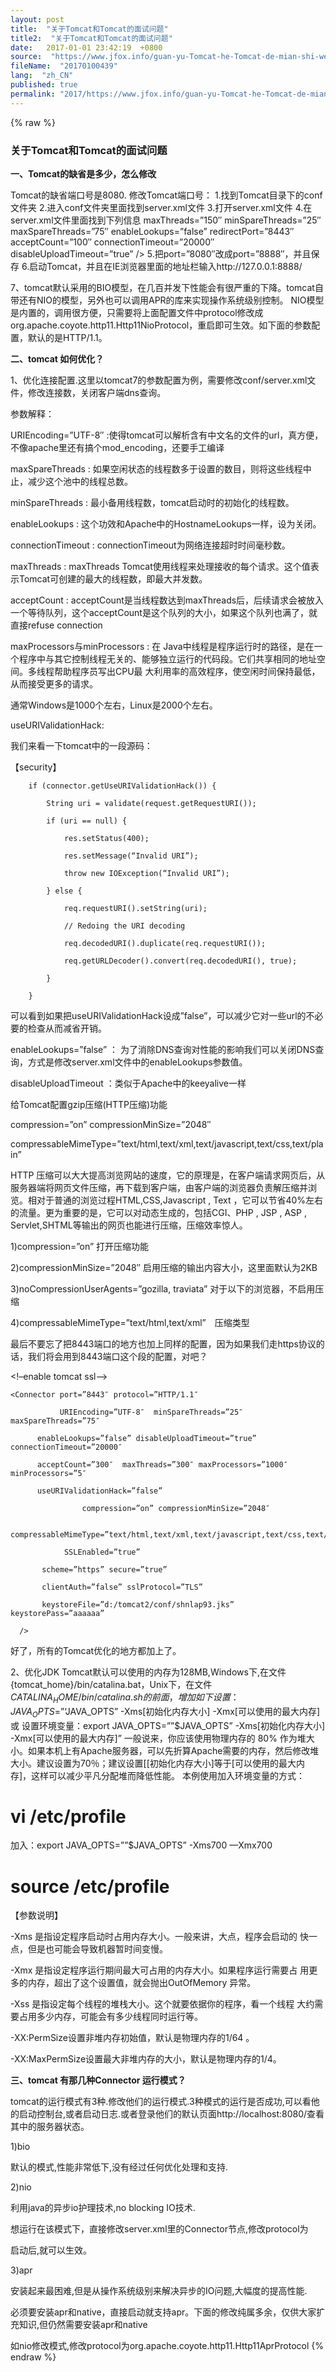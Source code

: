 ```yaml
---
layout: post
title:  "关于Tomcat和Tomcat的面试问题"
title2:  "关于Tomcat和Tomcat的面试问题"
date:   2017-01-01 23:42:19  +0800
source:  "https://www.jfox.info/guan-yu-Tomcat-he-Tomcat-de-mian-shi-wen-ti.html"
fileName:  "20170100439"
lang:  "zh_CN"
published: true
permalink: "2017/https://www.jfox.info/guan-yu-Tomcat-he-Tomcat-de-mian-shi-wen-ti.html"
---
```

{% raw %}
### 关于Tomcat和Tomcat的面试问题

**一、Tomcat的缺省是多少，怎么修改**

Tomcat的缺省端口号是8080.
修改Tomcat端口号：
1.找到Tomcat目录下的conf文件夹
2.进入conf文件夹里面找到server.xml文件
3.打开server.xml文件
4.在server.xml文件里面找到下列信息
maxThreads=”150″ minSpareThreads=”25″ maxSpareThreads=”75″
enableLookups=”false” redirectPort=”8443″ acceptCount=”100″
connectionTimeout=”20000″ disableUploadTimeout=”true” />
5.把port=”8080″改成port=”8888″，并且保存
6.启动Tomcat，并且在IE浏览器里面的地址栏输入http://127.0.0.1:8888/

7、tomcat默认采用的BIO模型，在几百并发下性能会有很严重的下降。tomcat自带还有NIO的模型，另外也可以调用APR的库来实现操作系统级别控制。
NIO模型是内置的，调用很方便，只需要将上面配置文件中protocol修改成 org.apache.coyote.http11.Http11NioProtocol，重启即可生效。如下面的参数配置，默认的是HTTP/1.1。
<Connector port=”8080″   
protocol=”org.apache.coyote.http11.Http11NioProtocol”  
connectionTimeout=”20000″  
redirectPort=”8443″   
maxThreads=”500″   
minSpareThreads=”20″  
acceptCount=”100″ 
disableUploadTimeout=”true” 
enableLookups=”false”   
URIEncoding=”UTF-8″ />

**二、tomcat 如何优化？**

 1、优化连接配置.这里以tomcat7的参数配置为例，需要修改conf/server.xml文件，修改连接数，关闭客户端dns查询。

参数解释：

 URIEncoding=”UTF-8″ :使得tomcat可以解析含有中文名的文件的url，真方便，不像apache里还有搞个mod_encoding，还要手工编译

 maxSpareThreads : 如果空闲状态的线程数多于设置的数目，则将这些线程中止，减少这个池中的线程总数。

 minSpareThreads : 最小备用线程数，tomcat启动时的初始化的线程数。

 enableLookups : 这个功效和Apache中的HostnameLookups一样，设为关闭。

 connectionTimeout : connectionTimeout为网络连接超时时间毫秒数。

 maxThreads : maxThreads Tomcat使用线程来处理接收的每个请求。这个值表示Tomcat可创建的最大的线程数，即最大并发数。

 acceptCount : acceptCount是当线程数达到maxThreads后，后续请求会被放入一个等待队列，这个acceptCount是这个队列的大小，如果这个队列也满了，就直接refuse connection

 maxProcessors与minProcessors : 在 Java中线程是程序运行时的路径，是在一个程序中与其它控制线程无关的、能够独立运行的代码段。它们共享相同的地址空间。多线程帮助程序员写出CPU最 大利用率的高效程序，使空闲时间保持最低，从而接受更多的请求。

通常Windows是1000个左右，Linux是2000个左右。

 useURIValidationHack:

我们来看一下tomcat中的一段源码：

【security】

        if (connector.getUseURIValidationHack()) {

            String uri = validate(request.getRequestURI());

            if (uri == null) {

                res.setStatus(400);

                res.setMessage(“Invalid URI”);

                throw new IOException(“Invalid URI”);

            } else {

                req.requestURI().setString(uri);

                // Redoing the URI decoding

                req.decodedURI().duplicate(req.requestURI());

                req.getURLDecoder().convert(req.decodedURI(), true);

            }

        }

可以看到如果把useURIValidationHack设成”false”，可以减少它对一些url的不必要的检查从而减省开销。

 enableLookups=”false” ： 为了消除DNS查询对性能的影响我们可以关闭DNS查询，方式是修改server.xml文件中的enableLookups参数值。

 disableUploadTimeout ：类似于Apache中的keeyalive一样

给Tomcat配置gzip压缩(HTTP压缩)功能

compression=”on” compressionMinSize=”2048″

compressableMimeType=”text/html,text/xml,text/javascript,text/css,text/plain”

HTTP 压缩可以大大提高浏览网站的速度，它的原理是，在客户端请求网页后，从服务器端将网页文件压缩，再下载到客户端，由客户端的浏览器负责解压缩并浏览。相对于普通的浏览过程HTML,CSS,Javascript , Text ，它可以节省40%左右的流量。更为重要的是，它可以对动态生成的，包括CGI、PHP , JSP , ASP , Servlet,SHTML等输出的网页也能进行压缩，压缩效率惊人。

1)compression=”on” 打开压缩功能

2)compressionMinSize=”2048″ 启用压缩的输出内容大小，这里面默认为2KB

3)noCompressionUserAgents=”gozilla, traviata” 对于以下的浏览器，不启用压缩

4)compressableMimeType=”text/html,text/xml”　压缩类型

最后不要忘了把8443端口的地方也加上同样的配置，因为如果我们走https协议的话，我们将会用到8443端口这个段的配置，对吧？

<!–enable tomcat ssl–>

    <Connector port=”8443″ protocol=”HTTP/1.1″

               URIEncoding=”UTF-8″  minSpareThreads=”25″ maxSpareThreads=”75″

          enableLookups=”false” disableUploadTimeout=”true” connectionTimeout=”20000″

          acceptCount=”300″  maxThreads=”300″ maxProcessors=”1000″ minProcessors=”5″

          useURIValidationHack=”false”

                    compression=”on” compressionMinSize=”2048″

                    compressableMimeType=”text/html,text/xml,text/javascript,text/css,text/plain”

                SSLEnabled=”true”

           scheme=”https” secure=”true”

           clientAuth=”false” sslProtocol=”TLS”

           keystoreFile=”d:/tomcat2/conf/shnlap93.jks” keystorePass=”aaaaaa”

      />

好了，所有的Tomcat优化的地方都加上了。

2、优化JDK 
Tomcat默认可以使用的内存为128MB,Windows下,在文件{tomcat_home}/bin/catalina.bat，Unix下，在文件$CATALINA_HOME/bin/catalina.sh的前面，增加如下设置： 
JAVA_OPTS=”‘$JAVA_OPTS” -Xms[初始化内存大小] -Xmx[可以使用的最大内存] 
或 
设置环境变量：export JAVA_OPTS=””$JAVA_OPTS” -Xms[初始化内存大小] -Xmx[可以使用的最大内存]” 
一般说来，你应该使用物理内存的 80% 作为堆大小。如果本机上有Apache服务器，可以先折算Apache需要的内存，然后修改堆大小。建议设置为70％；建议设置[[初始化内存大小]等于[可以使用的最大内存]，这样可以减少平凡分配堆而降低性能。 
本例使用加入环境变量的方式： 
# vi /etc/profile 
加入：export JAVA_OPTS=””$JAVA_OPTS” -Xms700 —Xmx700 
# source /etc/profile

【参数说明】

-Xms 是指设定程序启动时占用内存大小。一般来讲，大点，程序会启动的 快一点，但是也可能会导致机器暂时间变慢。

-Xmx 是指设定程序运行期间最大可占用的内存大小。如果程序运行需要占 用更多的内存，超出了这个设置值，就会抛出OutOfMemory 异常。

-Xss 是指设定每个线程的堆栈大小。这个就要依据你的程序，看一个线程 大约需要占用多少内存，可能会有多少线程同时运行等。

-XX:PermSize设置非堆内存初始值，默认是物理内存的1/64 。

-XX:MaxPermSize设置最大非堆内存的大小，默认是物理内存的1/4。

**三、tomcat 有那几种Connector 运行模式？**

tomcat的运行模式有3种.修改他们的运行模式.3种模式的运行是否成功,可以看他的启动控制台,或者启动日志.或者登录他们的默认页面http://localhost:8080/查看其中的服务器状态。

1)bio

默认的模式,性能非常低下,没有经过任何优化处理和支持.

2)nio

利用java的异步io护理技术,no blocking IO技术.

想运行在该模式下，直接修改server.xml里的Connector节点,修改protocol为

 <Connector port=”80″ protocol=”org.apache.coyote.http11.Http11NioProtocol” 
connectionTimeout=”20000″ 
URIEncoding=”UTF-8″ 
useBodyEncodingForURI=”true” 
enableLookups=”false” 
redirectPort=”8443″ />

启动后,就可以生效。

3)apr

安装起来最困难,但是从操作系统级别来解决异步的IO问题,大幅度的提高性能.

必须要安装apr和native，直接启动就支持apr。下面的修改纯属多余，仅供大家扩充知识,但仍然需要安装apr和native

如nio修改模式,修改protocol为org.apache.coyote.http11.Http11AprProtocol
{% endraw %}
